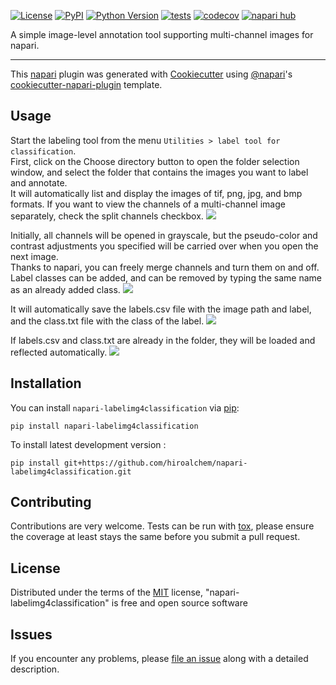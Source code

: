 
[![License](https://img.shields.io/pypi/l/napari-labelimg4classification.svg?color=green)](https://github.com/hiroalchem/napari-labelimg4classification/raw/main/LICENSE)
[![PyPI](https://img.shields.io/pypi/v/napari-labelimg4classification.svg?color=green)](https://pypi.org/project/napari-labelimg4classification)
[![Python Version](https://img.shields.io/pypi/pyversions/napari-labelimg4classification.svg?color=green)](https://python.org)
[![tests](https://github.com/hiroalchem/napari-labelimg4classification/workflows/tests/badge.svg)](https://github.com/hiroalchem/napari-labelimg4classification/actions)
[![codecov](https://codecov.io/gh/hiroalchem/napari-labelimg4classification/branch/main/graph/badge.svg)](https://codecov.io/gh/hiroalchem/napari-labelimg4classification)
[![napari hub](https://img.shields.io/endpoint?url=https://api.napari-hub.org/shields/napari-labelimg4classification)](https://napari-hub.org/plugins/napari-labelimg4classification)

A simple image-level annotation tool supporting multi-channel images for napari.

----------------------------------

This [napari] plugin was generated with [Cookiecutter] using [@napari]'s [cookiecutter-napari-plugin] template.

## Usage
Start the labeling tool from the menu `Utilities > label tool for classification`.   
First, click on the Choose directory button to open the folder selection window, and select the folder that contains the
 images you want to label and annotate.   
It will automatically list and display the images of tif, png, jpg, and bmp formats.
If you want to view the channels of a multi-channel image separately, check the split channels checkbox.
![](https://github.com/hiroalchem/napari-labelimg4classification/raw/main/docs/open.gif)

Initially, all channels will be opened in grayscale, but the pseudo-color and contrast adjustments you specified will be
 carried over when you open the next image.   
Thanks to napari, you can freely merge channels and turn them on and off.   
Label classes can be added, and can be removed by typing the same name as an already added class.
![](https://github.com/hiroalchem/napari-labelimg4classification/raw/main/docs/color_and_label.gif)


It will automatically save the labels.csv file with the image path and label, and the class.txt file with the class of the label.
![](https://github.com/hiroalchem/napari-labelimg4classification/raw/main/docs/class_and_labels.png)

If labels.csv and class.txt are already in the folder, they will be loaded and reflected automatically.
![](https://github.com/hiroalchem/napari-labelimg4classification/raw/main/docs/reopen.gif)

## Installation

You can install `napari-labelimg4classification` via [pip]:

    pip install napari-labelimg4classification



To install latest development version :

    pip install git+https://github.com/hiroalchem/napari-labelimg4classification.git


## Contributing

Contributions are very welcome. Tests can be run with [tox], please ensure
the coverage at least stays the same before you submit a pull request.

## License

Distributed under the terms of the [MIT] license,
"napari-labelimg4classification" is free and open source software

## Issues

If you encounter any problems, please [file an issue] along with a detailed description.

[napari]: https://github.com/napari/napari
[Cookiecutter]: https://github.com/audreyr/cookiecutter
[@napari]: https://github.com/napari
[MIT]: http://opensource.org/licenses/MIT
[BSD-3]: http://opensource.org/licenses/BSD-3-Clause
[GNU GPL v3.0]: http://www.gnu.org/licenses/gpl-3.0.txt
[GNU LGPL v3.0]: http://www.gnu.org/licenses/lgpl-3.0.txt
[Apache Software License 2.0]: http://www.apache.org/licenses/LICENSE-2.0
[Mozilla Public License 2.0]: https://www.mozilla.org/media/MPL/2.0/index.txt
[cookiecutter-napari-plugin]: https://github.com/napari/cookiecutter-napari-plugin

[file an issue]: https://github.com/hiroalchem/napari-labelimg4classification/issues

[napari]: https://github.com/napari/napari
[tox]: https://tox.readthedocs.io/en/latest/
[pip]: https://pypi.org/project/pip/
[PyPI]: https://pypi.org/


